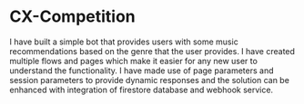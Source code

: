 # CX-Competition
I have built a simple bot that provides users with some music recommendations based on the genre that the user provides. I have created multiple flows and pages which make it easier for any new user to understand the functionality. I have made use of page parameters and session parameters to provide dynamic responses and the solution can be enhanced with integration of firestore database and webhook service.
